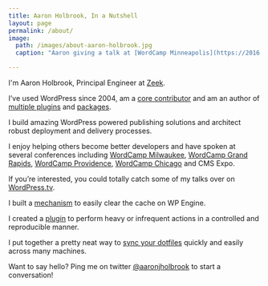 ```yaml
---
title: Aaron Holbrook, In a Nutshell
layout: page
permalink: /about/
image: 
  path: /images/about-aaron-holbrook.jpg
  caption: "Aaron giving a talk at [WordCamp Minneapolis](https://2016.minneapolis.wordcamp.org). Photo by [Found Art Photography](http://found-art-photography.com)"

---
```


I'm Aaron Holbrook, Principal Engineer at [Zeek](https://zeek.com).

I’ve used WordPress since 2004, am a [core contributor](http://profiles.wordpress.org/aaronholbrook) and am an author of [multiple plugins](https://profiles.wordpress.org/aaronholbrook#content-plugins) and [packages](https://packagist.org/packages/a7/).

I build amazing WordPress powered publishing solutions and architect robust deployment and delivery processes.

I enjoy helping others become better developers and have spoken at several conferences including [WordCamp Milwaukee](http://2012.milwaukee.wordcamp.org/speakers/#aaron-holbrook), [WordCamp Grand Rapids](http://2012.grandrapids.wordcamp.org/speakers/#aaron-holbrook), [WordCamp Providence](http://2012.providence.wordcamp.org/session/wordpress-and-version-control/), [WordCamp Chicago](http://2012.chicago.wordcamp.org/speakers/#aaron-holbrook) and CMS Expo.

If you’re interested, you could totally catch some of my talks over on [WordPress.tv](http://wordpress.tv/speakers/aaron-holbrook/).

I built a [mechanism](https://github.com/a7/wpe-cache-flush) to easily clear the cache on WP Engine.

I created a [plugin](https://github.com/a7/seeder) to perform heavy or infrequent actions in a controlled and reproducible manner.

I put together a pretty neat way to [sync your dotfiles](http://aaronjholbrook.com/my-solution-to-quickly-syncing-bash_profile-on-multiple-machines/) quickly and easily across many machines.

Want to say hello? Ping me on twitter [@aaronjholbrook](http://aaronjholbrook.com/my-solution-to-quickly-syncing-bash_profile-on-multiple-machines/) to start a conversation!
